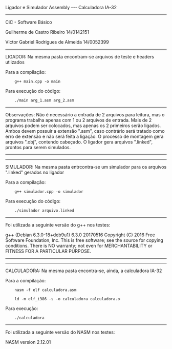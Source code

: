 Ligador e Simulador Assembly --- Calculadora IA-32
************************************************************************************************
CiC - Software Básico

Guilherme de Castro Ribeiro 14/0142151

Victor Gabriel Rodrigues de Almeida 14/0052399
************************************************************************************************

LIGADOR: Na mesma pasta encontram-se arquivos de teste e headers utlizados

Para a compilação:

        g++ main.cpp -o main

Para execução do código:

        ./main arg_1.asm arg_2.asm
_________________________________________________________________________________________________
Observações: Não é necessário a entrada de 2 arquivos para leitura, mas o programa trabalha apenas com 1 ou 2 arquivos de entrada. Mais de 2 arquivos podem ser colocados, mas apenas os 2 primeiros serão ligados.
Ambos devem possuir a extensão ".asm", caso contrário será tratado como erro de extensão e não será feita a ligação.
O processo de montagem gera arquivos ".obj", contendo cabeçado. O ligador gera arquivos ".linked", prontos para serem simulados.
_________________________________________________________________________________________________
_________________________________________________________________________________________________
SIMULADOR: Na mesma pasta entrcontra-se um simulador para os arquivos ".linked" gerados no ligador

Para a compilação:

        g++ simulador.cpp -o simulador

Para execução do código:

        ./simulador arquivo.linked


_________________________________________________________________________________________________
Foi utilizada a seguinte versão do g++ nos testes:

g++ (Debian 6.3.0-18+deb9u1) 6.3.0 20170516
Copyright (C) 2016 Free Software Foundation, Inc.
This is free software; see the source for copying conditions.  There is NO
warranty; not even for MERCHANTABILITY or FITNESS FOR A PARTICULAR PURPOSE.
_________________________________________________________________________________________________
_________________________________________________________________________________________________

CALCULADORA: Na mesma pasta encontra-se, ainda, a calculadora IA-32

Para a compilação:

        nasm -f elf calculadora.asm

        ld -m elf_i386 -s -o calculadora calculadora.o

Para execução:

        ./calculadora
_________________________________________________________________________________________________
Foi utilizada a seguinte versão do NASM nos testes:

NASM version 2.12.01
